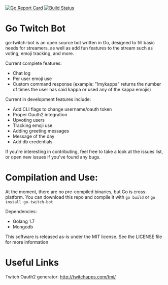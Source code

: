 [![Go Report Card](https://goreportcard.com/badge/github.com/codymalick/go-twitch-bot)](https://goreportcard.com/report/github.com/codymalick/go-twitch-bot) 
[![Build Status](https://travis-ci.org/codymalick/go-twitch-bot.svg?branch=master)](https://travis-ci.org/codymalick/go-twitch-bot)
# Go Twitch Bot
go-twitch-bot is an open source bot written in Go, designed to fill basic needs for streamers, as well as add fun features to the stream such as voting, emoji tracking, and more.

Current complete features:
- Chat log
- Per user emoji use
- Custom command response (example: "!mykappa" returns the number of times the user has said kappa or used any of the kappa emojis)

Current in development features include:
- Add CLI flags to change username/oauth token
- Proper Oauth2 integration
- Upvoting users
- Tracking emoji use
- Adding greeting messages
- Message of the day
- Add db credentials

If you're interesting in contributing, feel free to take a look at the issues list, or open new issues if you've found any bugs. 

# Compilation and Use:
At the moment, there are no pre-compiled binaries, but Go is cross-platform. You can download this repo and compile it with
`go build` or `go install go-twitch-bot`

Dependencies:
- Golang 1.7
- Mongodb


This software is released as-is under the MIT license. See the LICENSE file for more information


# Useful Links
Twitch Oauth2 generator: http://twitchapps.com/tmi/
